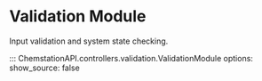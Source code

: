 # Validation Module

Input validation and system state checking.

::: ChemstationAPI.controllers.validation.ValidationModule
    options:
      show_source: false